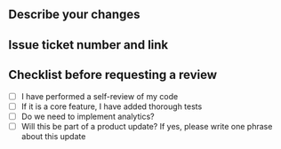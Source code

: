 ## Describe your changes
## Issue ticket number and link
## Checklist before requesting a review

* [ ] I have performed a self-review of my code
* [ ] If it is a core feature, I have added thorough tests
* [ ] Do we need to implement analytics?
* [ ] Will this be part of a product update? If yes, please write one phrase about this update

